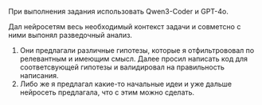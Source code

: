 При выполнения задания использовать Qwen3-Coder и GPT-4o.

Дал нейросетям весь необходимый контекст задачи и совметсно с ними выпонял разведочный анализ. 
1) Они предлагали различные гипотезы, которые я отфильтрововал по релевантным и имеющим смысл. Далее просил написать код для соответсвующей гипотезы и валидировал на правильность написания. 
2) Либо же я предлагал какие-то начальные идеи и уже дальше нейросеть предлагала, что с этим можно сделать.